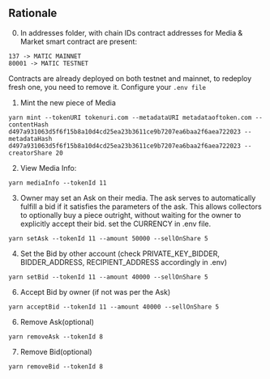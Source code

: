 ## Rationale

0. In addresses folder, with chain IDs contract addresses for Media & Market smart contract are present:

```
137 -> MATIC MAINNET 
80001 -> MATIC TESTNET
```

Contracts are already deployed on both testnet and mainnet, to redeploy fresh one, you need to remove it.
Configure your ```.env file```


1. Mint the new piece of Media

```
yarn mint --tokenURI tokenuri.com --metadataURI metadataoftoken.com --contentHash d497a931063d5f6f15b8a10d4cd25ea23b3611ce9b7207ea6baa2f6aea722023 --metadataHash d497a931063d5f6f15b8a10d4cd25ea23b3611ce9b7207ea6baa2f6aea722023 --creatorShare 20
```


2. View Media Info:

```
yarn mediaInfo --tokenId 11
``` 


3. Owner may set an Ask on their media. The ask serves to automatically fulfill a bid if it satisfies the parameters of the ask. This allows collectors to optionally buy a piece outright, without waiting for the owner to explicitly accept their bid. set the CURRENCY in .env file.

```
yarn setAsk --tokenId 11 --amount 50000 --sellOnShare 5
```

<!-- Approve Media Contract for CURRENCY use-->
4. Set the Bid by other account (check PRIVATE_KEY_BIDDER, BIDDER_ADDRESS, RECIPIENT_ADDRESS accordingly in .env)

```
yarn setBid --tokenId 11 --amount 40000 --sellOnShare 5
```


6. Accept Bid by owner (if not was per the Ask)

```
yarn acceptBid --tokenId 11 --amount 40000 --sellOnShare 5
```


6. Remove Ask(optional)

```
yarn removeAsk --tokenId 8
```


7. Remove Bid(optional)

```
yarn removeBid --tokenId 8
```


